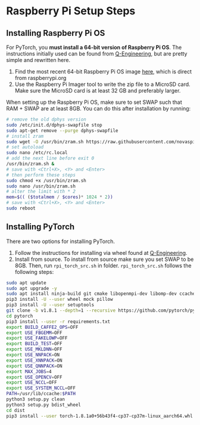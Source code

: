 # Raspberry Pi Setup Steps

## Installing Raspberry Pi OS

For PyTorch, you **must install a 64-bit version of Raspberry Pi OS**. The instructions initially used can be found from [Q-Engineering](https://qengineering.eu/install-raspberry-64-os.html), but are pretty simple and rewritten here.

1. Find the most recent 64-bit Raspberry Pi OS image [here](https://downloads.raspberrypi.org/raspios_arm64/images/), which is direct from raspberrypi.org
2. Use the Raspberry Pi Imager tool to write the zip file to a MicroSD card. Make sure the MicroSD card is at least 32 GB and preferably larger.

When setting up the Raspberry Pi OS, make sure to set SWAP such that RAM + SWAP are at least 8GB. You can do this after installation by running:

```bash
# remove the old dphys version
sudo /etc/init.d/dphys-swapfile stop
sudo apt-get remove --purge dphys-swapfile
# install zram
sudo wget -O /usr/bin/zram.sh https://raw.githubusercontent.com/novaspirit/rpi_zram/master/zram.sh
# set autoload
sudo nano /etc/rc.local
# add the next line before exit 0
/usr/bin/zram.sh &
# save with <Ctrl+X>, <Y> and <Enter>
# then perform these steps
sudo chmod +x /usr/bin/zram.sh
sudo nano /usr/bin/zram.sh
# alter the limit with * 2
mem=$(( ($totalmem / $cores)* 1024 * 2))
# save with <Ctrl+X>, <Y> and <Enter>
sudo reboot
```

## Installing PyTorch

There are two options for installing PyTorch.

1. Follow the instructions for installing via wheel found at [Q-Engineering](https://qengineering.eu/install-pytorch-on-raspberry-pi-4.html).
2. Install from source. To install from source make sure you set SWAP to be 8GB. Then, run `rpi_torch_src.sh` in folder. `rpi_torch_src.sh` follows the following steps:
```bash
sudo apt update
sudo apt upgrade -y
sudo apt install ninja-build git cmake libopenmpi-dev libomp-dev ccache libopenblas-dev libblas-dev libeigen3-dev
pip3 install -U --user wheel mock pillow
pip3 install -U --user setuptools
git clone -b v1.8.1 --depth=1 --recursive https://github.com/pytorch/pytorch.git
cd pytorch
pip3 install --user -r requirements.txt
export BUILD_CAFFE2_OPS=OFF
export USE_FBGEMM=OFF
export USE_FAKELOWP=OFF
export BUILD_TEST=OFF
export USE_MKLDNN=OFF
export USE_NNPACK=ON
export USE_XNNPACK=ON
export USE_QNNPACK=ON
export MAX_JOBS=4
export USE_OPENCV=OFF
export USE_NCCL=OFF
export USE_SYSTEM_NCCL=OFF
PATH=/usr/lib/ccache:$PATH
python3 setup.py clean
python3 setup.py bdist_wheel
cd dist
pip3 install --user torch-1.8.1a0+56b43f4-cp37-cp37m-linux_aarch64.whl
```

